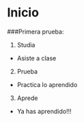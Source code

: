 # Inicio
###Primera prueba:

1. Studia
  * Asiste a clase
2. Prueba
  * Practica lo aprendido
3. Aprede
  * Ya has aprendido!!!

